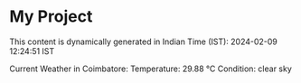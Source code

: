 # My Project

This content is dynamically generated in Indian Time (IST): 2024-02-09 12:24:51 IST


Current Weather in Coimbatore:
Temperature: 29.88 °C
Condition: clear sky
